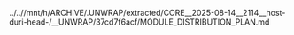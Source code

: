 ../..//mnt/h/ARCHIVE/.UNWRAP/extracted/CORE__2025-08-14__2114__host-duri-head-/__UNWRAP/37cd7f6acf/MODULE_DISTRIBUTION_PLAN.md